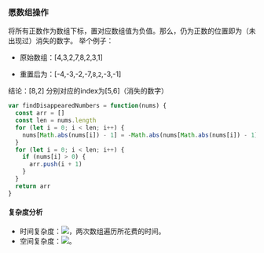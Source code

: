 ### 愿数组操作
将所有正数作为数组下标，置对应数组值为负值。那么，仍为正数的位置即为（未出现过）消失的数字。
举个例子：

- 原始数组：[4,3,2,7,8,2,3,1]

- 重置后为：[-4,-3,-2,-7,`8`,`2`,-3,-1]


结论：[8,2] 分别对应的index为[5,6]（消失的数字）

```javascript
var findDisappearedNumbers = function(nums) {
  const arr = []
  const len = nums.length
  for (let i = 0; i < len; i++) {
    nums[Math.abs(nums[i]) - 1] = -Math.abs(nums[Math.abs(nums[i]) - 1])
  }
  for (let i = 0; i < len; i++) {
    if (nums[i] > 0) {
      arr.push(i + 1)
    }
  }
  return arr
}
```

#### 复杂度分析
- 时间复杂度：![](https://cdn.nlark.com/yuque/__latex/7ba55e7c64a9405a0b39a1107e90ca94.svg#card=math&code=O%28n%29&height=20&width=36)，两次数组遍历所花费的时间。
- 空间复杂度：![](https://cdn.nlark.com/yuque/__latex/5e079a28737d5dd019a3b8f6133ee55e.svg#card=math&code=O%281%29&height=20&width=34)。
